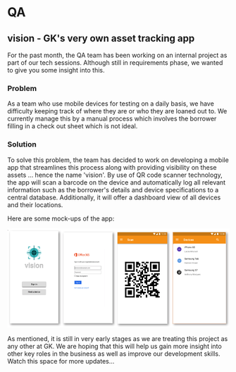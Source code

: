 # QA

## vision - GK's very own asset tracking app

For the past month, the QA team has been working on an internal project as part of our tech sessions. Although still in requirements phase, we wanted to give you some insight into this.

### Problem
As a team who use mobile devices for testing on a daily basis, we have difficulty keeping track of where they are or who they are loaned out to. We currently manage this by a manual process which involves the borrower filling in a check out sheet which is not ideal.

### Solution
To solve this problem, the team has decided to work on developing a mobile app that streamlines this process along with providing visibility on these assets ... hence the name 'vision'.
By use of QR code scanner technology, the app will scan a barcode on the device and automatically log all relevant information such as the borrower's details and device specifications to a central database. Additionally, it will offer a dashboard view of all devices and their locations.

Here are some mock-ups of the app:

<img src="vision_mocks.png" style="text-align: center"/>

As mentioned, it is still in very early stages as we are treating this project as any other at GK. We are hoping that this will help us gain more insight into other key roles in the business as well as improve our development skills. 
Watch this space for more updates...